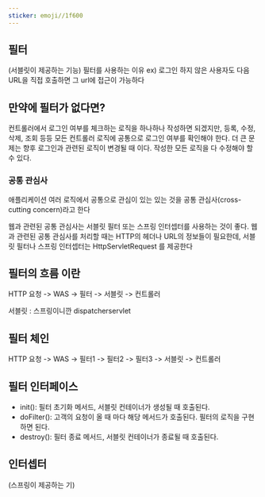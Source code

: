 ```yaml
---
sticker: emoji//1f600
---
```

## 필터
(서블릿이 제공하는 기능)
필터를 사용하는 이유
ex) 로그인 하지 않은 사용자도 다음 URL을 직접 호출하면 그 url에 접근이 가능하다
## 만약에 필터가 없다면?

 컨트롤러에서 로그인 여부를 체크하는 로직을 하나하나 작성하면 되겠지만, 등록, 수정, 삭제, 조회 등등  모든 컨트롤러 로직에 공통으로 로그인 여부를 확인해야 한다. 더 큰 문제는 향후 로그인과 관련된 로직이 변경될 때 이다. 작성한 모든 로직을 다 수정해야 할 수 있다.

### 공통 관심사

애플리케이션 여러 로직에서 공통으로 관심이 있는 있는 것을 공통 관심사(cross-cutting concern)라고 한다

웹과 관련된 공통 관심사는  서블릿 필터 또는 스프링 인터셉터를 사용하는 것이 좋다. 웹과 관련된 공통 관심사를 처리할 때는 HTTP의 헤더나 URL의 정보들이 필요한데, 서블릿 필터나 스프링 인터셉터는 HttpServletRequest 를 제공한다

## 필터의 흐름 이란

HTTP 요청 -> WAS -> 필터 -> 서블릿 -> 컨트롤러

서블릿 : 스프링이니깐 dispatcherservlet

## 필터 체인
HTTP 요청 -> WAS -> 필터1 -> 필터2 -> 필터3 -> 서블릿 -> 컨트롤러
## 필터 인터페이스

- init(): 필터 초기화 메서드, 서블릿 컨테이너가 생성될 때 호출된다. 
- doFilter(): 고객의 요청이 올 때 마다 해당 메서드가 호출된다. 필터의 로직을 구현하면 된다. 
- destroy(): 필터 종료 메서드, 서블릿 컨테이너가 종료될 때 호출된다.

 
## 인터셉터
(스프링이 제공하는 기)